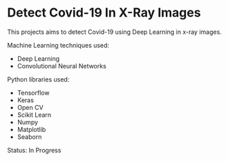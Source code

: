 # Detect Covid-19 In X-Ray Images

This projects aims to detect Covid-19 using Deep Learning in x-ray images.

Machine Learning techniques used:
- Deep Learning
- Convolutional Neural Networks

Python libraries used:
- Tensorflow
- Keras
- Open CV
- Scikit Learn
- Numpy
- Matplotlib
- Seaborn

Status: In Progress
